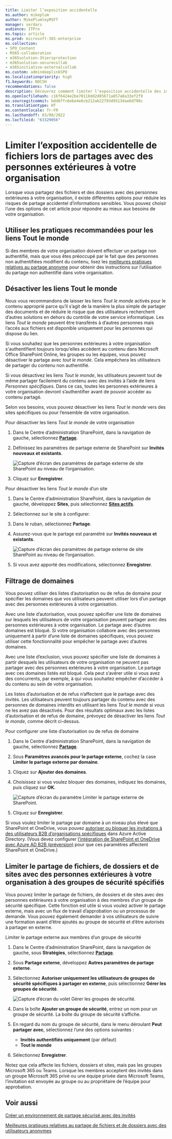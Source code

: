 ```yaml
---
title: Limiter l’exposition accidentelle
ms.author: mikeplum
author: MikePlumleyMSFT
manager: serdars
audience: ITPro
ms.topic: article
ms.prod: microsoft-365-enterprise
ms.collection:
- SPO_Content
- M365-collaboration
- m365solution-3tiersprotection
- m365solution-securecollab
- m365initiative-externalcollab
ms.custom: admindeeplinkSPO
ms.localizationpriority: high
f1.keywords: NOCSH
recommendations: false
description: Découvrez comment limiter l’exposition accidentelle des informations lorsque vous partagez des fichiers avec des personnes extérieures à votre organisation.
ms.openlocfilehash: c1bf6424e2be70118dd2d85671a857a8a33ef2f9
ms.sourcegitcommit: bdd6ffc6ebe4e6cb212ab22793d9513dae6d798c
ms.translationtype: HT
ms.contentlocale: fr-FR
ms.lasthandoff: 03/08/2022
ms.locfileid: "63329056"
---
```

# <a name="limit-accidental-exposure-to-files-when-sharing-with-people-outside-your-organization"></a>Limiter l’exposition accidentelle de fichiers lors de partages avec des personnes extérieures à votre organisation

Lorsque vous partagez des fichiers et des dossiers avec des personnes extérieures à votre organisation, il existe différentes options pour réduire les risques de partage accidentel d’informations sensibles. Vous pouvez choisir l’une des options de cet article pour répondre au mieux aux besoins de votre organisation.

## <a name="use-best-practices-for-anyone-links"></a>Utiliser les pratiques recommandées pour les liens Tout le monde

Si des membres de votre organisation doivent effectuer un partage non authentifié, mais que vous êtes préoccupé par le fait que des personnes non authentifiées modifient du contenu, lisez les [meilleures pratiques relatives au partage anonyme](best-practices-anonymous-sharing.md) pour obtenir des instructions sur l’utilisation du partage non authentifié dans votre organisation.

## <a name="turn-off-anyone-links"></a>Désactiver les liens Tout le monde

Nous vous recommandons de laisser les liens *Tout le monde* activés pour le contenu approprié parce qu’il s’agit de la manière la plus simple de partager des documents et de réduire le risque que des utilisateurs recherchent d’autres solutions en dehors du contrôle de votre service informatique. Les liens *Tout le monde* peuvent être transférés à d’autres personnes mais l’accès aux fichiers est disponible uniquement pour les personnes qui dispose du lien.

Si vous souhaitez que les personnes extérieures à votre organisation s'authentifient toujours lorsqu'elles accèdent au contenu dans Microsoft Office SharePoint Online, les groupes ou les équipes, vous pouvez désactiver le partage avec *tout le monde*. Cela empêchera les utilisateurs de partager du contenu non authentifié.

Si vous désactivez les liens *Tout le monde*, les utilisateurs peuvent tout de même partager facilement du contenu avec des invités à l’aide de liens *Personnes spécifiques*. Dans ce cas, toutes les personnes extérieures à votre organisation devront s’authentifier avant de pouvoir accéder au contenu partagé.

Selon vos besoins, vous pouvez désactiver les liens *Tout le monde* vers des sites spécifiques ou pour l’ensemble de votre organisation.

Pour désactiver les liens *Tout le monde* de votre organisation

1. Dans le Centre d’administration SharePoint, dans la navigation de gauche, sélectionnez <a href="https://go.microsoft.com/fwlink/?linkid=2185222" target="_blank">**Partage**</a>.
2. Définissez les paramètres de partage externe de SharePoint sur **Invités nouveaux et existants**.

   ![Capture d’écran des paramètres de partage externe de site SharePoint au niveau de l’organisation.](../media/sharepoint-organization-external-sharing-controls-new-users.png)

3. Cliquez sur **Enregistrer**.

Pour désactiver les liens *Tout le monde* d’un site

1. Dans le Centre d’administration SharePoint, dans la navigation de gauche, développez **Sites**, puis sélectionnez <a href="https://go.microsoft.com/fwlink/?linkid=2185220" target="_blank">**Sites actifs**</a>.
2. Sélectionnez sur le site à configurer.
3. Dans le ruban, sélectionnez **Partage**.
4. Assurez-vous que le partage est paramétré sur **Invités nouveaux et existants**.

   ![Capture d’écran des paramètres de partage externe de site SharePoint au niveau de l’organisation.](../media/sharepoint-site-external-sharing-settings.png)

5. Si vous avez apporté des modifications, sélectionnez **Enregistrer**.

## <a name="domain-filtering"></a>Filtrage de domaines

Vous pouvez utiliser des listes d’autorisation ou de refus de domaine pour spécifier les domaines que vos utilisateurs peuvent utiliser lors d’un partage avec des personnes extérieures à votre organisation.

Avec une liste d’autorisation, vous pouvez spécifier une liste de domaines sur lesquels les utilisateurs de votre organisation peuvent partager avec des personnes extérieures à votre organisation. Le partage avec d’autres domaines est bloqué. Si votre organisation collabore avec des personnes uniquement à partir d’une liste de domaines spécifiques, vous pouvez utiliser cette fonctionnalité pour empêcher le partage avec d’autres domaines.

Avec une liste d’exclusion, vous pouvez spécifier une liste de domaines à partir desquels les utilisateurs de votre organisation ne peuvent pas partager avec des personnes extérieures à votre organisation. Le partage avec ces domaines listés est bloqué. Cela peut s’avérer utile si vous avez des concurrents, par exemple, à qui vous souhaitez empêcher d’accéder à du contenu au sein de votre organisation.

Les listes d’autorisation et de refus n’affectent que le partage avec des invités. Les utilisateurs peuvent toujours partager du contenu avec des personnes de domaines interdits en utilisant les liens *Tout le monde* si vous ne les avez pas désactivés. Pour des résultats optimaux avec les listes d’autorisation et de refus de domaine, prévoyez de désactiver les liens *Tout le monde*, comme décrit ci-dessus.

Pour configurer une liste d’autorisation ou de refus de domaine

1. Dans le Centre d’administration SharePoint, dans la navigation de gauche, sélectionnez <a href="https://go.microsoft.com/fwlink/?linkid=2185222" target="_blank">**Partage**</a>.
2. Sous **Paramètres avancés pour le partage externe**, cochez la case **Limiter le partage externe par domaine**.
3. Cliquez sur **Ajouter des domaines**.
4. Choisissez si vous voulez bloquer des domaines, indiquez les domaines, puis cliquez sur **OK**.

   ![Capture d’écran du paramètre Limiter le partage externe de SharePoint.](../media/sharepoint-sharing-block-domain.png)

5. Cliquez sur **Enregistrer**.

Si vous voulez limiter le partage par domaine à un niveau plus élevé que SharePoint et OneDrive, vous pouvez [autoriser ou bloquer les invitations à des utilisateurs B2B d’organisations spécifiques](/azure/active-directory/b2b/allow-deny-list) dans Azure Active Directory. (Vous devez configurer [l’intégration de SharePoint et OneDrive avec Azure AD B2B (préversion)](/sharepoint/sharepoint-azureb2b-integration-preview) pour que ces paramètres affectent SharePoint et OneDrive.)

## <a name="limit-sharing-of-files-folders-and-sites-with-people-outside-your-organization-to-specified-security-groups"></a>Limiter le partage de fichiers, de dossiers et de sites avec des personnes extérieures à votre organisation à des groupes de sécurité spécifiés

Vous pouvez limiter le partage de fichiers, de dossiers et de sites avec des personnes extérieures à votre organisation à des membres d’un groupe de sécurité spécifique. Cette fonction est utile si vous voulez activer le partage externe, mais avec un flux de travail d’approbation ou un processus de demande. Vous pouvez également demander à vos utilisateurs de suivre une formation avant d’être ajoutés au groupe de sécurité et d’être autorisés à partager en externe.

Limiter le partage externe aux membres d’un groupe de sécurité

1. Dans le Centre d’administration SharePoint, dans la navigation de gauche, sous **Stratégies**, sélectionnez <a href="https://go.microsoft.com/fwlink/?linkid=2185222" target="_blank">**Partage**</a>.
2. Sous **Partage externe**, développez **Autres paramètres de partage externe**.

3. Sélectionnez **Autoriser uniquement les utilisateurs de groupes de sécurité spécifiques à partager en externe**, puis sélectionnez **Gérer les groupes de sécurité**.

    ![Capture d’écran du volet Gérer les groupes de sécurité.](/sharepoint/sharepointonline/media/manage-security-groups.png)

4. Dans la boîte **Ajouter un groupe de sécurité**, entrez un nom pour un groupe de sécurité. La boîte du groupe de sécurité s’affiche.

5. En regard du nom du groupe de sécurité, dans le menu déroulant **Peut partager avec**, sélectionnez l’une des options suivantes :

    - **Invités authentifiés uniquement** (par défaut)
    - **Tout le monde**

6. Sélectionnez **Enregistrer**.

Notez que cela affecte les fichiers, dossiers et sites, mais pas les groupes Microsoft 365 ou Teams. Lorsque les membres acceptent des invités dans un groupe Microsoft 365 privé ou une équipe privée dans Microsoft Teams, l’invitation est envoyée au groupe ou au propriétaire de l’équipe pour approbation.

## <a name="see-also"></a>Voir aussi

[Créer un environnement de partage sécurisé avec des invités](create-secure-guest-sharing-environment.md)

[Meilleures pratiques relatives au partage de fichiers et de dossiers avec des utilisateurs anonymes](best-practices-anonymous-sharing.md)
